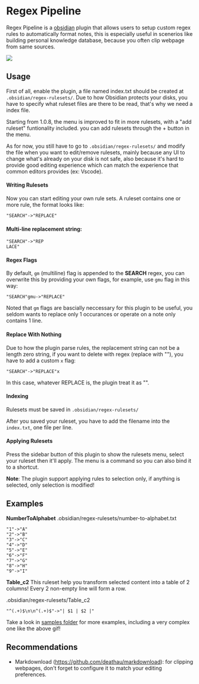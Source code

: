 # Regex Pipeline

Regex Pipeline is a [obsidian](https://obsidian.md/) plugin that allows users to setup custom regex rules to automatically format notes, this is especially useful in scenerios like building personal knowledge database, because you often clip webpage from same sources.

![](https://raw.githubusercontent.com/No3371/obsidian-regex-pipeline/master/assets/regex-pipeline-newmenu.gif)

## Usage
First of all, enable the plugin, a file named index.txt should be created at `.obsidian/regex-rulesets/`. Due to how Obsidian protects your disks, you have to specify what ruleset files are there to be read, that's why we need a index file.

Starting from 1.0.8, the menu is improved to fit in more rulesets, with a "add ruleset" funtionality included. you can add rulesets through the + button in the menu.

As for now, you still have to go to `.obsidian/regex-rulesets/` and modify the file when you want to edit/remove rulesets, mainly because any UI to change what's already on your disk is not safe, also because it's hard to provide good editing experience which can match the experience that common editors provides (ex: Vscode).

#### Writing Rulesets
Now you can start editing your own rule sets.
A ruleset contains one or more rule, the format looks like:
```
"SEARCH"->"REPLACE"
```

#### Multi-line replacement string:
```
"SEARCH"->"REP
LACE"
```

#### Regex Flags
By default, `gm` (multiline) flag is appended to the **SEARCH** regex, you can overwrite this by providing your own flags, for example, use `gmu` flag in this way:
```
"SEARCH"gmu->"REPLACE"
```

Noted that `gm` flags are bascially neccessary for this plugin to be useful, you seldom wants to replace only 1 occurances or operate on a note only contains 1 line.

#### Replace With Nothing
Due to how the plugin parse rules, the replacement string can not be a length zero string, if you want to delete with regex (replace with ""), you have to add a custom `x` flag:
```
"SEARCH"->"REPLACE"x
```
In this case, whatever REPLACE is, the plugin treat it as "".


#### Indexing
Rulesets must be saved in `.obsidian/regex-rulesets/`

After you saved your ruleset, you have to add the filename into the `index.txt`, one file per line.

#### Applying Rulesets
Press the sidebar button of this plugin to show the rulesets menu, select your ruleset then it'll apply.
The menu is a command so you can also bind it to a shortcut.

**Note**: The plugin support applying rules to selection only, if anything is selected, only selection is modified!

## Examples

**NumberToAlphabet**
.obsidian/regex-rulesets/number-to-alphabet.txt
```
"1"->"A"
"2"->"B"
"3"->"C"
"4"->"D"
"5"->"E"
"6"->"F"
"7"->"G"
"8"->"H"
"9"->"I"
```

**Table_c2**
This ruleset help you transform selected content into a table of 2 columns! Every 2 non-empty line will form a row.

.obsidian/regex-rulesets/Table_c2
```
"^(.+)$\n\n^(.+)$"->"| $1 | $2 |"
```

Take a look in [samples folder](https://github.com/No3371/obsidian-regex-pipeline/tree/master/samples) for more examples, including a very complex one like the above gif!

## Recommendations
- Markdownload (https://github.com/deathau/markdownload): for clipping webpages, don't forget to configure it to match your editing preferences.
